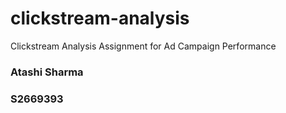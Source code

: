 # clickstream-analysis
Clickstream Analysis Assignment for Ad Campaign Performance


### Atashi Sharma
### S2669393
